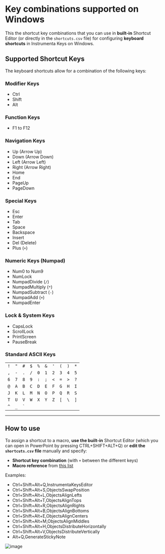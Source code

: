 # Key combinations supported on Windows

This the shortcut key combinations that you can use in **built-in** Shortcut Editor (or directly in the `shortcuts.csv` file) for configuring **keyboard shortcuts** in Instrumenta Keys on Windows.

## Supported Shortcut Keys
The keyboard shortcuts allow for a combination of the following keys:

### Modifier Keys
- Ctrl
- Shift
- Alt

### Function Keys
- F1 to F12

### Navigation Keys
- Up (Arrow Up)
- Down (Arrow Down)
- Left (Arrow Left)
- Right (Arrow Right)
- Home
- End
- PageUp
- PageDown

### Special Keys
- Esc
- Enter
- Tab
- Space
- Backspace
- Insert
- Del (Delete)
- Plus (`+`)

### Numeric Keys (Numpad)
- Num0 to Num9
- NumLock
- NumpadDivide (`/`)
- NumpadMultiply (`*`)
- NumpadSubtract (`-`)
- NumpadAdd (`+`)
- NumpadEnter

### Lock & System Keys
- CapsLock
- ScrollLock
- PrintScreen
- PauseBreak

### Standard ASCII Keys

|      |      |      |      |      |      |      |      |      |      |
|------|------|------|------|------|------|------|------|------|------|
| `!`  | `"`  | `#`  | `$`  | `%`  | `&`  | `'`  | `(`  | `)`  | `*`  |
| `,`  | `-`  | `.`  | `/`  | `0`  | `1`  | `2`  | `3`  | `4`  | `5`  |
| `6`  | `7`  | `8`  | `9`  | `:`  | `;`  | `<`  | `=`  | `>`  | `?`  |
| `@`  | `A`  | `B`  | `C`  | `D`  | `E`  | `F`  | `G`  | `H`  | `I`  |
| `J`  | `K`  | `L`  | `M`  | `N`  | `O`  | `P`  | `Q`  | `R`  | `S`  |
| `T`  | `U`  | `V`  | `W`  | `X`  | `Y`  | `Z`  | `[`  | `\`  | `]`  |
| `^`  | `_`  | `` ` `` |

---

## How to use 
To assign a shortcut to a macro, **use the built-in** Shortcut Editor (which you can open in PowerPoint by pressing CTRL+SHIFT+ALT+Q) or **edit the `shortcuts.csv` file** manually and specify:
- **Shortcut key combination** (with `+` between the different keys)
- **Macro reference** from [this list](https://github.com/iappyx/Instrumenta-Keys/blob/main/instrumenta-macro-list.md)

Examples:
- Ctrl+Shift+Alt+Q,InstrumentaKeysEditor
- Ctrl+Shift+Alt+S,ObjectsSwapPosition
- Ctrl+Shift+Alt+L,ObjectsAlignLefts
- Ctrl+Shift+Alt+T,ObjectsAlignTops
- Ctrl+Shift+Alt+R,ObjectsAlignRights
- Ctrl+Shift+Alt+B,ObjectsAlignBottoms
- Ctrl+Shift+Alt+E,ObjectsAlignCenters
- Ctrl+Shift+Alt+M,ObjectsAlignMiddles
- Ctrl+Shift+Alt+H,ObjectsDistributeHorizontally
- Ctrl+Shift+Alt+V,ObjectsDistributeVertically
- Alt+Q,GenerateStickyNote

![image](https://github.com/user-attachments/assets/ffea3f59-6523-49e2-97e4-230f373e8344)